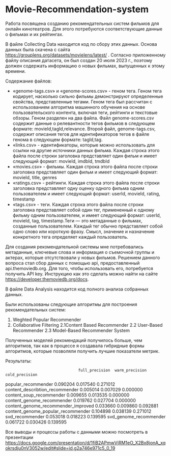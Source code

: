 # Movie-Recommendation-system
Работа посвящена созданию рекомендательных систем фильмов для онлайн кинотеатров. Для этого потребуются соответствующие данные о фильмах и их рейтингах.

В файле Collecting Data находится код по сбору этих данных. Основа данных была скачена с сайта https://grouplens.org/datasets/movielens/latest/ .
Согласно приложенному файлу описания датасета, он был создан 20 июля 2023 г., поэтому должен содержать информацию о новых фильмах, выпущенных к этому времени.

Содержание файлов: 
- «genome-tags.csv» и «genome-scores.csv» - геном тега. Геном тега кодирует, насколько сильно фильмы демонстрируют определенные свойства, представленные тегами. Геном тега был рассчитан с использованием алгоритма машинного обучения на основе пользовательского контента, включая теги, рейтинги и текстовые обзоры. Геном разделен на два файла. Файл genome-scores.csv содержит данные о релевантности тегов фильмов в следующем формате:  movieId,tagId,relevance. Второй файл, genome-tags.csv, содержит описания тегов для идентификаторов тегов в файле генома в следующем формате: tagId,tag. 
- «links.csv» - идентификаторы, которые можно использовать для ссылки на другие источники данных фильма. Каждая строка этого файла после строки заголовка представляет один фильм и имеет следующий формат: movieId, imdbId, tmdbId
- «movies.csv» - фильмы. Каждая строка этого файла после строки заголовка представляет один фильм и имеет следующий формат: movieId, title, genres 
- «ratings.csv» - рейтинги. Каждая строка этого файла после строки заголовка представляет одну оценку одного фильма одним пользователем и имеет следующий формат: userId, movieId, rating, timestamp 
- «tags.csv» - теги. Каждая строка этого файла после строки заголовка представляет собой один тег, примененный к одному фильму одним пользователем, и имеет следующий формат: userId, movieId, tag, timestamp.Теги — это метаданные о фильмах, созданные пользователем. Каждый тег обычно представляет собой одно слово или короткую фразу. Смысл, значение и назначение конкретного тега определяет каждый пользователь.

Для создания рекомендательной системы мне потребовались метаданные, ключевые слова и информация о съемочной группы и актерах, которые отсутствовали у новых фильмов. Решением данного вопроса стал сбор данных с помощью api, предоставленный api.themoviedb.org. Для того, чтобы использовать его, потребуется получить API key. Инструкцию как это сделать можно найти на сайте https://developer.themoviedb.org/docs. 

В файле Data Analysis находится код полного анализа собранных данных.

Были использованы следующие алгоритмы для построения рекомендательных систем:
1. Weghted Popular Recommender
2. Collaborative Filtering
  2.1Content Based Recommender
  2.2 User-Based Recommender
  2.3 Model-Based Recommender System

Полученных моделей рекомендаций получилось больше, чем алгоритмов, так как в процессе я создавала гибридные формы алгоритмов, которые позволяли получить лучшие показатели  метрик.

Результаты:

                                    full_precision	warm_precision	cold_precision
popular_recommender	                0.090204	      0.017540	      0.271012
content_describtion_recommender	    0.005014	      0.007029	      0.000000
content_soup_recommender	          0.009655	      0.013535	      0.000000
content_genome_recommender	        0.019762	      0.027704	      0.000000
content_genome_recommender_improved	0.033660	      0.009860	      0.092881
content_genome_popular_recommender	0.104898	      0.038139	      0.271012
svd_recommender	                    0.053018	      0.018223	      0.139595
svd_genome_recommender	            0.061722	      0.030426	      0.139595

Все выводы и процессы работы с данными можно посмотреть в презентации https://docs.google.com/presentation/d/1fiB2APmwVjRM1eO_X2Bx8jonA_xqokrsdju0nV3052w/edit#slide=id.g2a746e971c5_0_19


